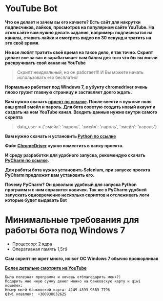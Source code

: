 # YouTube Bot

**Что он делает и зачем вы его качаете? Есть сайт для накрутки подписчиков, лайков, просмотров на популярном сайте YouTube. На этом сайте вам нужно делать задания, например: подписыватся на каналы, ставить лайки и смотреть видео по 30 секунд и тратить на это своё время.**

**Не все любят тратить своё время на такое дело, я так точно. Скрипт делает все за вас и зарабатывает вам баллы для того что бы вы могли раскручивать свой канал на YouTube**

>Скрипт неидеальный, но он работает!!! И Вы можете начать использовать его бесплатно!

**Нормально работает под Windows 7, в убунту chromedriver очень плохо грузит главную страницу и заставляет долго ждать.**

**Вам нужно скачать [проект по ссылке](https://github.com/Ivan-1994/youtube_bot/archive/master.zip).
После ввести в нужные поля ваш gmail эмейл и пароль. Для бота советую создать новый акаунт и создать на нем YouTube канал.
Вводить данные нужно внутри самого скрипта**

>data_user = {'эмейл': 'пароль',
             'эмейл': 'пароль',
             'эмейл': 'пароль'}

**Вам нужно скачать и установить [Python по ссылке](https://www.python.org/ftp/python/3.7.0/python-3.7.0.exe)**

**Файл [ChromeDriver](https://chromedriver.storage.googleapis.com/2.41/chromedriver_win32.zip) нужно поместить в папку проекта.**

**И среду разработки для удобного запуска, рекомендую скачать [PyCharm по ссылке](https://www.jetbrains.com/pycharm/download/download-thanks.html?platform=windows&code=PCC).**

**Для работы бота нужно установить Selenium, при запуске проекта PyCharm предложит вам установить его.**

**Почему PyCharm? Он довольно удобный для запуска Python программ и с ним справится новичек. Так же в PyCharm удобней запускать одновременно несколько скриптов и отслеживать логи которые будет выдавать Bot**

# Минимальные требования для работы бота под Windows 7
- Процессор: 2 ядра
- Оперативная память 1,5гб

**Сам скрипт не жрет много, но вот ОС Windows 7 обычно прожорливая**

**[Более детально смотрите на YouTube](https://www.youtube.com/watch?v=Sz2olBnyrAk)**

```
Была полезная программа и хочешь отблагодарить меня?)
Подарить мне нную сумму денег можно на банковскую карту и qiwi кошелек:
Номер моей банковской карты: 4149 4393 9583 7796
Qiwi кошелек:  +380938032625
```
